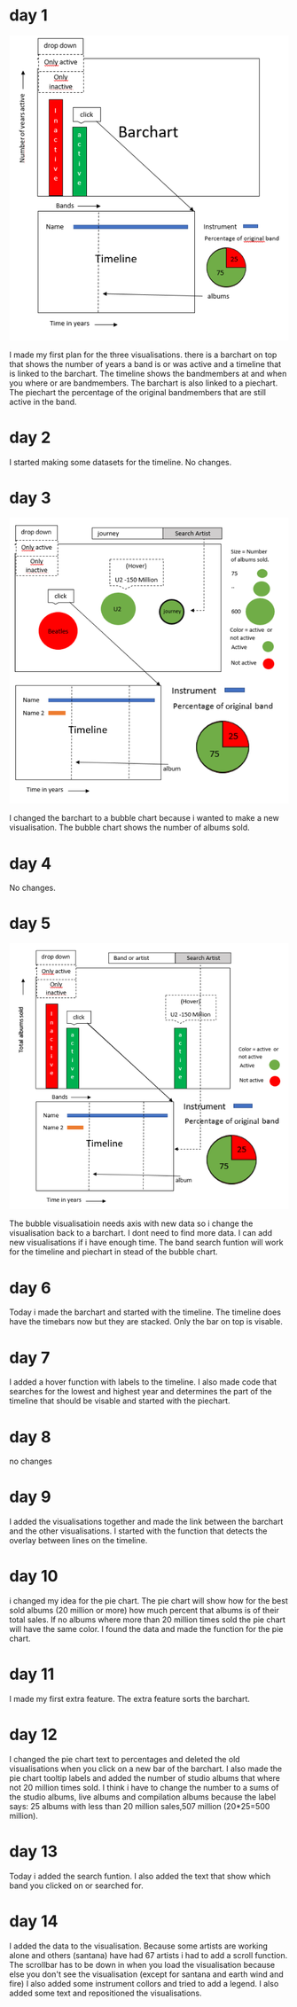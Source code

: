 # day 1

![GitHub excample](/doc/dataproject.PNG)

I made my first plan for the three visualisations. there is a barchart on top that shows the number of years a band is or was active and a timeline that is linked to the barchart.
The timeline shows the bandmembers at and when you where or are bandmembers. The barchart is also linked to a piechart. The piechart the percentage of the original bandmembers that are still active in the band.

# day 2

I started making some datasets for the timeline. No changes.

# day 3

![GitHub excample](/doc/dataproject2.PNG)

I changed the barchart to a bubble chart because i wanted to make a new visualisation. The bubble chart shows the number of albums sold.

# day 4

No changes.

# day 5

![GitHub excample](/doc/dataproject3.PNG)

The bubble visualisatioin needs axis with new data so i change the visualisation back to a barchart. I dont need to find more data. I can add new visualisations if i have enough time. The band search funtion will work for the timeline and piechart in stead of the bubble chart. 

# day 6

Today i made the barchart and started with the timeline. The timeline does have the timebars now but they are stacked. Only the bar on top is visable.

# day 7

I added a hover function with labels to the timeline. I also made code that searches for the lowest and highest year and determines the part of the timeline that should be visable and started with the piechart. 

# day 8

no changes

# day 9

I added the visualisations together and made the link between the barchart and the other visualisations. I started with the function that detects the overlay between lines on the timeline. 

# day 10

i changed my idea for the pie chart. The pie chart will show how for the best sold albums (20 million or more) how much percent that albums is of their total sales. If no albums where more than 20 million times sold the pie chart will have the same color. I found the data and made the function for the pie chart. 

# day 11

I made my first extra feature. The extra feature sorts the barchart. 

# day 12

I changed the pie chart text to percentages and deleted the old visualisations when you click on a new bar of the barchart. I also made the pie chart tooltip labels and added the number of studio albums that where not 20 million times sold. I think i have to change the number to a sums of the studio albums, live albums and compilation albums because the label says: 25 albums with less than 20 million sales,507 million (20*25=500 million).

# day 13

Today i added the search funtion. I also added the text that show which band you clicked on or searched for.

# day 14

I added the data to the visualisation. Because some artists are working alone and others (santana) have had 67 artists i had to add a scroll function. The scrollbar has to be down in when you load the visualisation because else you don't see the visualisation (except for santana and earth wind and fire) I also added some instrument collors and tried to add a legend. I also added some text and repositioned the visualisations. 
